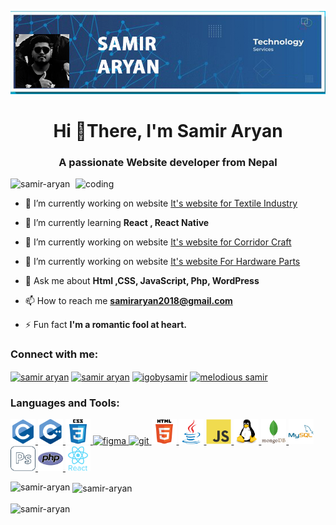 ![logo](https://github.com/WebdevSamir/Samir-Aryan/blob/main/for%20git.jpg)
<h1 align="center">Hi 👋There, I'm Samir Aryan</h1>
<h3 align="center">A passionate Website developer from Nepal</h3>
<img align="right" alt="coding" width="400" src="https://github.com/WebdevSamir/WebdevSamir/blob/main/68747470733a2f2f616e616c7974696373696e6469616d61672e636f6d2f77702d636f6e74656e742f75706c6f6164732f323031382f31322f646576656c6f7065722d6472696262626c652e676966.gif">
<p align="left"> <img src="https://komarev.com/ghpvc/?username=samir-aryan&label=Profile%20views&color=0e75b6&style=flat" alt="samir-aryan" /> </p>

- 🔭 I’m currently working on website [It's website for Textile Industry](https://shreeganeshtextile.com/)

- 🌱 I’m currently learning **React , React Native**

- 🔭 I’m currently working on website [It's website for Corridor Craft](https://shethgroupofcompanies.com/)

- 🔭 I’m currently working on website [It's website For Hardware Parts](https://jankipolytank.com/)

- 💬 Ask me about **Html ,CSS, JavaScript, Php, WordPress**

- 📫 How to reach me **samiraryan2018@gmail.com**

- ⚡ Fun fact **I'm a romantic fool at heart.**

<h3 align="left">Connect with me:</h3>
<p align="left">
<a href="https://www.linkedin.com/in/samir-aryan-3970a31a5/" target="blank"><img align="center" src="https://raw.githubusercontent.com/rahuldkjain/github-profile-readme-generator/master/src/images/icons/Social/linked-in-alt.svg" alt="samir aryan" height="30" width="40" /></a>
<a href="https://www.facebook.com/aryan.sameer.1481" target="blank"><img align="center" src="https://raw.githubusercontent.com/rahuldkjain/github-profile-readme-generator/master/src/images/icons/Social/facebook.svg" alt="samir aryan" height="30" width="40" /></a>
<a href="https://instagram.com/igobysamir" target="blank"><img align="center" src="https://raw.githubusercontent.com/rahuldkjain/github-profile-readme-generator/master/src/images/icons/Social/instagram.svg" alt="igobysamir" height="30" width="40" /></a>
<a href="https://www.youtube.com/@samiraryan3727" target="blank"><img align="center" src="https://raw.githubusercontent.com/rahuldkjain/github-profile-readme-generator/master/src/images/icons/Social/youtube.svg" alt="melodious samir" height="30" width="40" /></a>
</p>

<h3 align="left">Languages and Tools:</h3>
<p align="left"> <a href="https://www.cprogramming.com/" target="_blank" rel="noreferrer"> <img src="https://raw.githubusercontent.com/devicons/devicon/master/icons/c/c-original.svg" alt="c" width="40" height="40"/> </a> <a href="https://www.w3schools.com/cpp/" target="_blank" rel="noreferrer"> <img src="https://raw.githubusercontent.com/devicons/devicon/master/icons/cplusplus/cplusplus-original.svg" alt="cplusplus" width="40" height="40"/> </a> <a href="https://www.w3schools.com/css/" target="_blank" rel="noreferrer"> <img src="https://raw.githubusercontent.com/devicons/devicon/master/icons/css3/css3-original-wordmark.svg" alt="css3" width="40" height="40"/> </a> <a href="https://www.figma.com/" target="_blank" rel="noreferrer"> <img src="https://www.vectorlogo.zone/logos/figma/figma-icon.svg" alt="figma" width="40" height="40"/> </a> <a href="https://git-scm.com/" target="_blank" rel="noreferrer"> <img src="https://www.vectorlogo.zone/logos/git-scm/git-scm-icon.svg" alt="git" width="40" height="40"/> </a> <a href="https://www.w3.org/html/" target="_blank" rel="noreferrer"> <img src="https://raw.githubusercontent.com/devicons/devicon/master/icons/html5/html5-original-wordmark.svg" alt="html5" width="40" height="40"/> </a> <a href="https://www.java.com" target="_blank" rel="noreferrer"> <img src="https://raw.githubusercontent.com/devicons/devicon/master/icons/java/java-original.svg" alt="java" width="40" height="40"/> </a> <a href="https://developer.mozilla.org/en-US/docs/Web/JavaScript" target="_blank" rel="noreferrer"> <img src="https://raw.githubusercontent.com/devicons/devicon/master/icons/javascript/javascript-original.svg" alt="javascript" width="40" height="40"/> </a> <a href="https://www.linux.org/" target="_blank" rel="noreferrer"> <img src="https://raw.githubusercontent.com/devicons/devicon/master/icons/linux/linux-original.svg" alt="linux" width="40" height="40"/> </a> <a href="https://www.mongodb.com/" target="_blank" rel="noreferrer"> <img src="https://raw.githubusercontent.com/devicons/devicon/master/icons/mongodb/mongodb-original-wordmark.svg" alt="mongodb" width="40" height="40"/> </a> <a href="https://www.mysql.com/" target="_blank" rel="noreferrer"> <img src="https://raw.githubusercontent.com/devicons/devicon/master/icons/mysql/mysql-original-wordmark.svg" alt="mysql" width="40" height="40"/> </a> <a href="https://www.photoshop.com/en" target="_blank" rel="noreferrer"> <img src="https://raw.githubusercontent.com/devicons/devicon/master/icons/photoshop/photoshop-line.svg" alt="photoshop" width="40" height="40"/> </a> <a href="https://www.php.net" target="_blank" rel="noreferrer"> <img src="https://raw.githubusercontent.com/devicons/devicon/master/icons/php/php-original.svg" alt="php" width="40" height="40"/> </a> <a href="https://reactjs.org/" target="_blank" rel="noreferrer"> <img src="https://raw.githubusercontent.com/devicons/devicon/master/icons/react/react-original-wordmark.svg" alt="react" width="40" height="40"/> </a> </p>

<p><img align="left" src="https://github-readme-stats.vercel.app/api/top-langs?username=samir-aryan&show_icons=true&locale=en&layout=compact" alt="samir-aryan" /></p>

<p>&nbsp;<img align="center" src="https://github-readme-stats.vercel.app/api?username=samir-aryan&show_icons=true&locale=en" alt="samir-aryan" /></p>

<p><img align="center" src="https://github-readme-streak-stats.herokuapp.com/?user=samir-aryan&" alt="samir-aryan" /></p>

